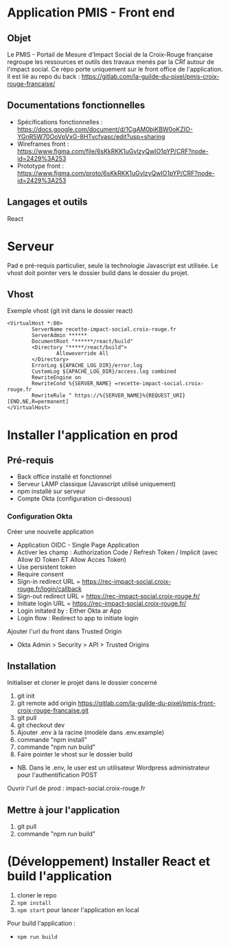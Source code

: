 # Application PMIS - Front end

## Objet

Le PMIS - Portail de Mesure d'Impact Social de la Croix-Rouge française regroupe les ressources et outils des travaux menés par la CRf autour de l'impact social.
Ce répo porte uniquement sur le front office de l'application. Il est lié au repo du back : https://gitlab.com/la-guilde-du-pixel/pmis-croix-rouge-francaise/

## Documentations fonctionnelles

- Spécifications fonctionnelles : https://docs.google.com/document/d/1CgAM0bjKBW0oKZIO-YGnR5W70OoVpVxG-8HTvcfvasc/edit?usp=sharing
- Wireframes front : https://www.figma.com/file/6sKkRKK1uGvlzyQwIO1pYP/CRF?node-id=2429%3A253
- Prototype front : https://www.figma.com/proto/6sKkRKK1uGvlzyQwIO1pYP/CRF?node-id=2429%3A253

## Langages et outils

React

# Serveur

Pad e pré-requis particulier, seule la technologie Javascript est utilisée. Le vhost doit pointer vers le dossier build dans le dossier du projet.

## Vhost

Exemple vhost (git init dans le dossier react)

```
<VirtualHost *:80>
        ServerName recette-impact-social.croix-rouge.fr
        ServerAdmin ******
        DocumentRoot "******/react/build"
        <Directory "*****/react/build">
                Allowoverride All
        </Directory>
        ErrorLog ${APACHE_LOG_DIR}/error.log
        CustomLog ${APACHE_LOG_DIR}/access.log combined
        RewriteEngine on
        RewriteCond %{SERVER_NAME} =recette-impact-social.croix-rouge.fr
        RewriteRule ^ https://%{SERVER_NAME}%{REQUEST_URI} [END,NE,R=permanent]
</VirtualHost>
```

# Installer l'application en prod

## Pré-requis

- Back office installé et fonctionnel
- Serveur LAMP classique (Javascript utilisé uniquement)
- npm installé sur serveur
- Compte Okta (configuration ci-dessous)

### Configuration Okta 

Créer une nouvelle application
- Application OIDC - Single Page Application
- Activer les champ : Authorization Code / Refresh Token / Implicit (avec Allow ID Token ET Allow Acces Token)
- Use persistent token 
- Require consent
- Sign-in redirect URL = https://rec-impact-social.croix-rouge.fr/login/callback
- Sign-out redirect URL = https://rec-impact-social.croix-rouge.fr/
- Initiate login URL = https://rec-impact-social.croix-rouge.fr/
- Login initated by : Either Okta ar App 
- Login flow : Redirect to app to initiate login

Ajouter l'url du front dans Trusted Origin
- Okta Admin > Security > API > Trusted Origins 

## Installation

Initialiser et cloner le projet dans le dossier concerné

1. git init
2. git remote add origin https://gitlab.com/la-guilde-du-pixel/pmis-front-croix-rouge-francaise.git
3. git pull
4. git checkout dev
5. Ajouter .env à la racine (modèle dans .env.example)
5. commande "npm install"
6. commande "npm run build"
7. Faire pointer le vhost sur le dossier build

- NB. Dans le .env, le user est un utilisateur Wordpress administrateur pour l'authentification POST

Ouvrir l'url de prod : impact-social.croix-rouge.fr

## Mettre à jour l'application 
1. git pull
2. commande "npm run build"

# (Développement) Installer React et build l'application

1. cloner le repo
2. `npm install`
3. `npm start` pour lancer l'application en local

Pour build l'application : 
- `npm run build`
  
